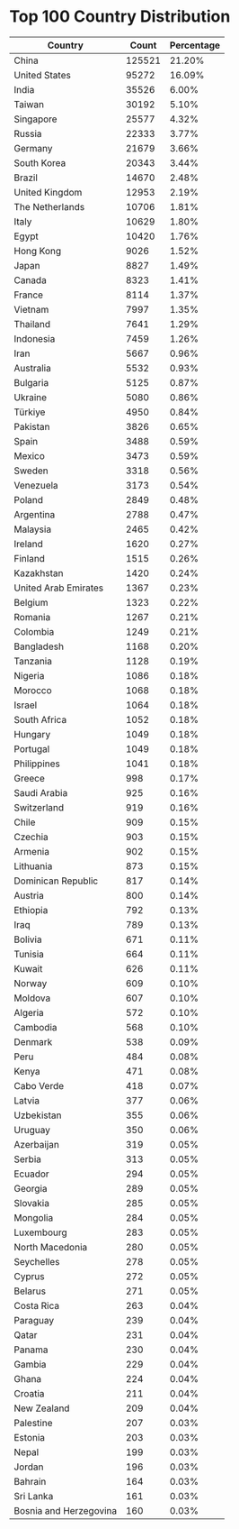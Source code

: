 # Top 100 Country Distribution
| Country | Count | Percentage |
|----|----|----|
| China | 125521 | 21.20% |
| United States | 95272 | 16.09% |
| India | 35526 | 6.00% |
| Taiwan | 30192 | 5.10% |
| Singapore | 25577 | 4.32% |
| Russia | 22333 | 3.77% |
| Germany | 21679 | 3.66% |
| South Korea | 20343 | 3.44% |
| Brazil | 14670 | 2.48% |
| United Kingdom | 12953 | 2.19% |
| The Netherlands | 10706 | 1.81% |
| Italy | 10629 | 1.80% |
| Egypt | 10420 | 1.76% |
| Hong Kong | 9026 | 1.52% |
| Japan | 8827 | 1.49% |
| Canada | 8323 | 1.41% |
| France | 8114 | 1.37% |
| Vietnam | 7997 | 1.35% |
| Thailand | 7641 | 1.29% |
| Indonesia | 7459 | 1.26% |
| Iran | 5667 | 0.96% |
| Australia | 5532 | 0.93% |
| Bulgaria | 5125 | 0.87% |
| Ukraine | 5080 | 0.86% |
| Türkiye | 4950 | 0.84% |
| Pakistan | 3826 | 0.65% |
| Spain | 3488 | 0.59% |
| Mexico | 3473 | 0.59% |
| Sweden | 3318 | 0.56% |
| Venezuela | 3173 | 0.54% |
| Poland | 2849 | 0.48% |
| Argentina | 2788 | 0.47% |
| Malaysia | 2465 | 0.42% |
| Ireland | 1620 | 0.27% |
| Finland | 1515 | 0.26% |
| Kazakhstan | 1420 | 0.24% |
| United Arab Emirates | 1367 | 0.23% |
| Belgium | 1323 | 0.22% |
| Romania | 1267 | 0.21% |
| Colombia | 1249 | 0.21% |
| Bangladesh | 1168 | 0.20% |
| Tanzania | 1128 | 0.19% |
| Nigeria | 1086 | 0.18% |
| Morocco | 1068 | 0.18% |
| Israel | 1064 | 0.18% |
| South Africa | 1052 | 0.18% |
| Hungary | 1049 | 0.18% |
| Portugal | 1049 | 0.18% |
| Philippines | 1041 | 0.18% |
| Greece | 998 | 0.17% |
| Saudi Arabia | 925 | 0.16% |
| Switzerland | 919 | 0.16% |
| Chile | 909 | 0.15% |
| Czechia | 903 | 0.15% |
| Armenia | 902 | 0.15% |
| Lithuania | 873 | 0.15% |
| Dominican Republic | 817 | 0.14% |
| Austria | 800 | 0.14% |
| Ethiopia | 792 | 0.13% |
| Iraq | 789 | 0.13% |
| Bolivia | 671 | 0.11% |
| Tunisia | 664 | 0.11% |
| Kuwait | 626 | 0.11% |
| Norway | 609 | 0.10% |
| Moldova | 607 | 0.10% |
| Algeria | 572 | 0.10% |
| Cambodia | 568 | 0.10% |
| Denmark | 538 | 0.09% |
| Peru | 484 | 0.08% |
| Kenya | 471 | 0.08% |
| Cabo Verde | 418 | 0.07% |
| Latvia | 377 | 0.06% |
| Uzbekistan | 355 | 0.06% |
| Uruguay | 350 | 0.06% |
| Azerbaijan | 319 | 0.05% |
| Serbia | 313 | 0.05% |
| Ecuador | 294 | 0.05% |
| Georgia | 289 | 0.05% |
| Slovakia | 285 | 0.05% |
| Mongolia | 284 | 0.05% |
| Luxembourg | 283 | 0.05% |
| North Macedonia | 280 | 0.05% |
| Seychelles | 278 | 0.05% |
| Cyprus | 272 | 0.05% |
| Belarus | 271 | 0.05% |
| Costa Rica | 263 | 0.04% |
| Paraguay | 239 | 0.04% |
| Qatar | 231 | 0.04% |
| Panama | 230 | 0.04% |
| Gambia | 229 | 0.04% |
| Ghana | 224 | 0.04% |
| Croatia | 211 | 0.04% |
| New Zealand | 209 | 0.04% |
| Palestine | 207 | 0.03% |
| Estonia | 203 | 0.03% |
| Nepal | 199 | 0.03% |
| Jordan | 196 | 0.03% |
| Bahrain | 164 | 0.03% |
| Sri Lanka | 161 | 0.03% |
| Bosnia and Herzegovina | 160 | 0.03% |
